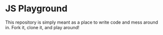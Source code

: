 # JS Playground

This repository is simply meant as a place to write code and mess around in. Fork it, clone it, and play around!
